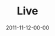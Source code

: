 ---
layout: message
category: message
series: "The Strong Challenge"
title: "Live"
date: 2011-11-12-00-00
message_id: 700
audio: "http://s3.amazonaws.com/crossroads-media/message/audio/strong06.mp3"
audio-duration: "51:07"
program: "http://s3.amazonaws.com/crossroads-media/documents/11_12-13_11STRONGProgram.pdf"
description: "The challenges we've incorporated over the past weeks are all important elements of the lives of disciples of Jesus. As we continue to engage with these rhythms and practices, we grow closer to God and spiritually strong."
video: "http://s3.amazonaws.com/crossroads-media/message/video/strong06.mp4"
video-duration: "51:13"
video-image: "http://s3.amazonaws.com/crossroads-media/images/strong06_still.jpg"
explicit: false
---